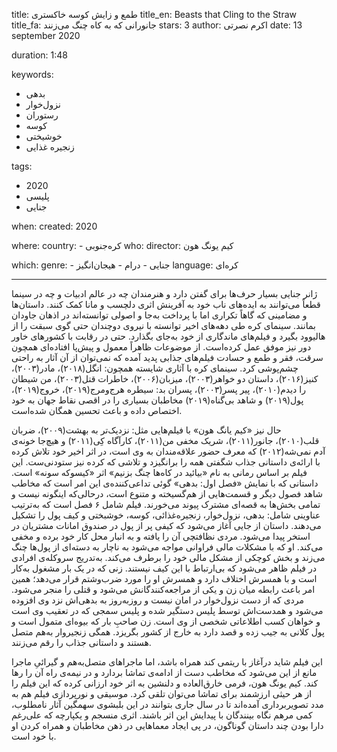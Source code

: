 
title: طمع و زایش کوسه خاکستری 
title_en: Beasts that Cling to the Straw 
title_fa: جانورانی که به کاه چنگ می‌زنند
stars: 3
author: اکرم نصرتی
date: 13 september 2020

duration: 1:48

keywords:
  - بدهی
  - نزول‌خوار 
  - رستوران
  - کوسه
  - خوشیختی
  - زنجیره غذایی

tags:
  - 2020
  - پلیسی
  - جنایی  

when:
  created: 2020

where:
  country:
    - کره‌جنوبی 
who:
  director: کیم یونگ هون

which:
  genre:
    - جنایی
    - درام
    - هیجان‌انگیز
  language: کره‌ای

---

ژانر جنایی بسیار حرف‌ها برای گفتن دارد و هنرمندان چه در عالم ادبیات و چه در سینما قطعاً می‌توانند به ایده‌های ناب خود به آفرینش اثری دلچسب و مانا کمک کنند. داستان‌ها و مضامینی که گاهاً تکراری اما با پرداخت به‌جا و اصولی توانسته‌اند در اذهان جاودان بمانند. سینمای کره طی دهه‌های اخیر توانسته با نیروی دوچندان حتی گوی سبقت را از هالیوود بگیرد و فیلم‌های ماندگاری از خود به‌جای بگذارد. حتی در رقابت با کشورهای خاور دور نیز موفق عمل کرده‌است. از موضوعات ظاهراً معمول و پیش‌پا افتاده‌ای همچون سرقت، فقر و طمع و حسادت فیلم‌های جذابی پدید آمده که نمی‌توان از آن آثار به راحتی چشم‌پوشی کرد. سینمای کره با آثاری شایسته همچون: انگل(۲۰۱۸)، مادر(۲۰۰۳)، کنیز(۲۰۱۶)، داستان دو خواهر(۲۰۰۳)، میزبان(۲۰۰۶)، خاطرات قتل(۲۰۰۳)، من شیطان را دیدم(۲۰۱۰)، پیر‌ پسر(۲۰۰۳)، پسران بد: سیطره هرج‌ومرج(۲۰۱۹)، خروج(۲۰۱۹)، پول(۲۰۱۹) و شاهد بی‌گناه(۲۰۱۹) مخاطبان بسیاری را در اقصی نقاط جهان به خود اختصاص داده‌ و باعث تحسین همگان شده‌است.

حال نیز «کیم یانگ هون» با فیلم‌هایی مثل: نزدیک‌تر به بهشت(۲۰۰۹)، ضربان قلب(۲۰۱۰)، جانور(۲۰۱۱)، شریک مخفی‌ من(۲۰۱۱)، کارآگاه کِی(۲۰۱۱) و هیچ‌جا خونه‌‌ی آدم نمی‌شه(۲۰۱۲) که معرف حضور علاقه‌مندان به وی است، در اثر اخیر خود تلاش کرده با ارائه‌ی داستانی جذاب شگفتی همه را برانگیزد و  تلاشی که کرده نیز ستودنی‌ست. این فیلم بر اساس رمانی به نام «بیائید در کاه‌ها چنگ بزنیم» اثر «کیسوکه سونه» است. داستانی که با نمایش «فصل اول: بدهی» گوئی تداعی‌کننده‌ی این امر است که مخاطب شاهد فصول دیگر و قسمت‌هایی از هم‌گسیخته و متنوع است، درحالی‌که اینگونه نیست و تمامی بخش‌ها به قصه‌ای مشترک پیوند می‌خورند. فیلم شامل ۶ فصل است که به‌ترتیب عناوینی شامل: بدهی، نزول‌خوار، زنجیره‌غذائی، کوسه، خوشبختی و کیف پول را تشکیل می‌دهند. داستان از جایی آغاز می‌شود که کیفی پر از پول در صندوق امانات مشتریان در استخر پیدا می‌شود. مردی نظافتچی آن را یافته و به انبار محل کار خود برده و مخفی می‌کند. او که با مشکلات مالی فراوانی مواجه می‌شود به ناچار به دسته‌ای از پول‌ها چنگ می‌زند و بخش کوچکی از مشکل مالی خود را برطرف می‌کند. به‌تدریج سرو‌کله‌‌ی افرادی در فیلم ظاهر می‌شود که بی‌ارتباط با این کیف نیستند. زنی که در یک بار مشغول به‌کار است و با همسرش اختلاف دارد و همسرش او را مورد ضرب‌وشتم قرار می‌دهد؛ همین امر باعث رابطه میان زن و یکی از مراجعه‌کنندگانش می‌شود و قتلی را منجر می‌شود. مردی که از دست نزول‌خوار در امان نیست و روز‌به‌روز به بدهی‌اش نزد وی افزوده می‌شود و همدست‌اش توسط پلیس دستگیر شده و پلیس سمجی که در تعقیب وی است و خواهان کسب اطلاعاتی شخصی از وی است. زن صاحبِ بار که بیوه‌ای متمول است و  پول کلانی به جیب زده و قصد دارد به خارج از کشور بگریزد. همگی زنجیروار به‌هم متصل هستند و داستانی جذاب را رقم می‌زنند.

این فیلم شاید درآغاز با ریتمی کند همراه باشد، اما ماجراهای متصل‌به‌هم و گیرائیِ ماجرا مانع از این می‌شود که مخاطب دست از ادامه‌ی تماشا بردارد و در نیمه‌ی راه آن را رها کند. کیم یونگ هون، فرمی خارق‌العاده و دلنشین به اثر خود ارزانی کرده که این فیلم را از هر حیثی ارزشمند برای تماشا می‌توان تلقی کرد. موسیقی و نورپردازی فیلم هم به مدد تصویربرداری آمده‌اند تا در سال جاری بتوانند در این بلبشوی سهمگین آثار نامطلوب، کمی مرهم نگاه بینندگان با پیدایش این اثر باشند. اثری منسجم و یکپارچه که علی‌رغم دارا بودن چند داستان گوناگون،  در پی ایجاد معماهایی در ذهن مخاطبان و همراه کردن او با خود است.